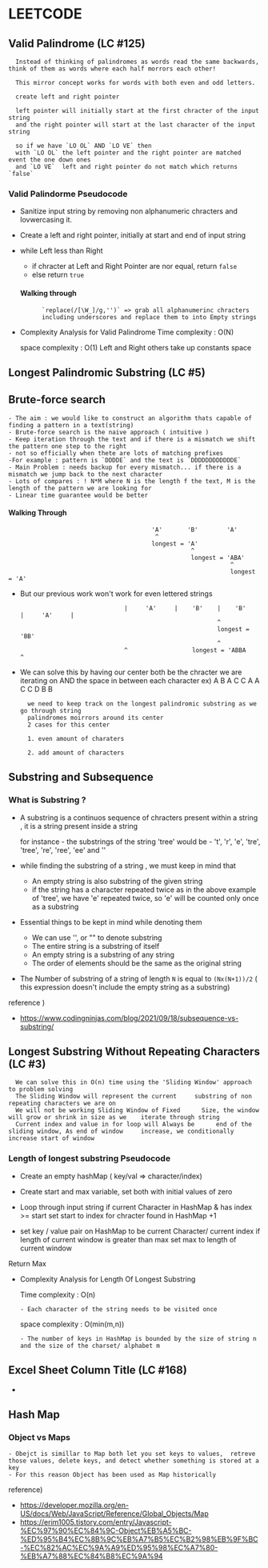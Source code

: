 # LEETCODE

## Valid Palindrome (LC #125)

      Instead of thinking of palindromes as words read the same backwards, think of them as words where each half morrors each other!

      This mirror concept works for words with both even and odd letters.

      create left and right pointer

      left pointer will initially start at the first chracter of the input string
      and the right pointer will start at the last character of the input string

      so if we have `LO OL` AND `LO VE` then
      with `LO OL` the left pointer and the right pointer are matched event the one down ones
      and `LO VE`  left and right pointer do not match which returns `false`

### Valid Palindorme Pseudocode

- Sanitize input string by removing non alphanumeric chracters and lovwercasing it.
- Create a left and right pointer, initially at start and end of input string
- while Left less than Right

  - if chracter at Left and Right Pointer are nor equal, return `false`
  - else return `true`

  #### Walking through

            `replace(/[\W_]/g,'')` => grab all alphanumerinc chracters
            including underscores and replace them to into Empty strings

- Complexity Analysis for Valid Palindrome
  Time complexity : O(N)

  space complexity : O(1) Left and Right others take up constants space

## Longest Palindromic Substring (LC #5)

## Brute-force search

    - The aim : we would like to construct an algorithm thats capable of finding a pattern in a text(string)
    - Brute-force search is the naive approach ( intuitive )
    - Keep iteration through the text and if there is a mismatch we shift the pattern one step to the right
    - not so efficially when thete are lots of matching prefixes
    -For example : pattern is `DDDDE` and the text is `DDDDDDDDDDDDE`
    - Main Problem : needs backup for every mismatch... if there is a mismatch we jump back to the next character
    - Lots of compares : ! N*M where N is the length f the text, M is the length of the pattern we are looking for
    - Linear time guarantee would be better

#### Walking Through

                                            'A'       'B'        'A'
                                             ^
                                            longest = 'A'
                                                       ^
                                                       longest = 'ABA'
                                                                  ^
                                                                  longest = 'A'

- But our previous work won't work for even lettered strings

                                   |     'A'     |    'B'    |    'B'     |     'A'     |
                                                             ^
                                                             longest = 'BB'
                                                             ^
                                   ^                  longest = 'ABBA                   ^

- We can solve this by having our center both be the chracter we are iterating on AND the space in between each character
  ex) A B A C C A A C C D B B

        we need to keep track on the longest palindromic substring as we go through string
        palindromes moirrors around its center
        2 cases for this center

        1. even amount of charaters

        2. add amount of characters

## Substring and Subsequence

### What is Substring ?

- A substring is a continuos sequence of chracters present within a string , it is a string present inside a string

  for instance - the substrings of the string 'tree' would be - 't', 'r', 'e', 'tre', 'tree', 're', 'ree', 'ee' and ''

- while finding the substring of a string , we must keep in mind that

  - An empty string is also substring of the given string
  - if the string has a character repeated twice as in the above example of 'tree', we have 'e' repeated twice, so 'e' will be counted only once as a substring

- Essential things to be kept in mind while denoting them

  - We can use '', or "" to denote substring
  - The entire string is a substring of itself
  - An empty string is a substring of any string
  - The order of elements should be the same as the original string

- The Number of substring of a string of length `N` is equal to `(Nx(N+1))/2`
  ( this expression doesn't include the empty string as a substring)

reference )

- https://www.codingninjas.com/blog/2021/09/18/subsequence-vs-substring/

## Longest Substring Without Repeating Characters (LC #3)

      We can solve this in O(n) time using the 'Sliding Window' approach to problem solving
      The Sliding Window will represent the current     substring of non repeating characters we are on
      We will not be working Sliding Window of Fixed      Size, the window will grow or shrink in size as we    iterate through string
      Current index and value in for loop will Always be      end of the sliding window, As end of window     increase, we conditionally increase start of window

### Length of longest substring Pseudocode

- Create an empty hashMap ( key/val => character/index)
- Create start and max variable, set both with initial values of zero

- Loop through input string
  if current Character in HashMap & has index >= start
  set start to index for chracter found in HashMap +1

- set key / value pair on HashMap to be current Character/ current index
  if length of current window is greater than max
  set max to length of current window

Return Max

- Complexity Analysis for Length Of Longest Substring

  Time complexity : O(n)

      - Each character of the string needs to be visited once

  space complexity : O(min(m,n))

      - The number of keys in HashMap is bounded by the size of string n and the size of the charset/ alphabet m

## Excel Sheet Column Title (LC #168)

-

## Hash Map

### Object vs Maps

    - Obejct is simillar to Map both let you set keys to values,  retreve those values, delete keys, and detect whether something is stored at a key
    - For this reason Object has been used as Map historically

reference)

- https://developer.mozilla.org/en-US/docs/Web/JavaScript/Reference/Global_Objects/Map
- https://erim1005.tistory.com/entry/Javascript-%EC%97%90%EC%84%9C-Object%EB%A5%BC-%ED%95%B4%EC%8B%9C%EB%A7%B5%EC%B2%98%EB%9F%BC-%EC%82%AC%EC%9A%A9%ED%95%98%EC%A7%80-%EB%A7%88%EC%84%B8%EC%9A%94
